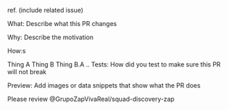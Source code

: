 ref. (include related issue)

What: Describe what this PR changes

Why: Describe the motivation

How:s

 Thing A
 Thing B
 Thing B.A
 ..
Tests: How did you test to make sure this PR will not break

Preview: Add images or data snippets that show what the PR does

Please review @GrupoZapVivaReal/squad-discovery-zap
